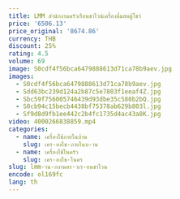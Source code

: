 ```yaml
---
title: LMM สํานักงานครัวเรือนชาไวน์เครื่องดื่มสดตู้โชว์
price: '6506.13'
price_original: '8674.86'
currency: THB
discount: 25%
rating: 4.5
volume: 69
image: S0cdf4f56bca6479888613d71ca78b9aev.jpg
images:
  - S0cdf4f56bca6479888613d71ca78b9aev.jpg
  - Sdd63bc239d124a2b87c5e7803f1eeaf4Z.jpg
  - Sbc59f756005746439d93dbe35c580b2bQ.jpg
  - S0cb94c15becb4438bf75378ab629b803l.jpg
  - Sf9d8d9fb1ee442c2b4fc1735d4ac43a8K.jpg
video: 4000266838859.mp4
categories:
  - name: เครื่องใช้ภายในบ้าน
    slug: เคร-องใช-ภายในบ-าน
  - name: เครื่องใช้ในครัว
    slug: เคร-องใช-ในคร
slug: lmm-าน-กงานคร-วเร-อนชาไวน
encode: ol169fc
lang: th
---
```

  